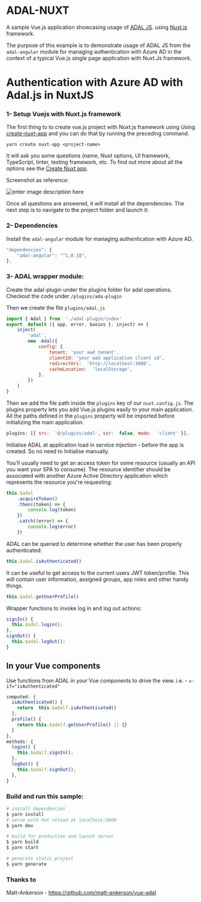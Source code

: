 # ADAL-NUXT

A sample Vue.js application showcasing usage of [ADAL JS](https://github.com/AzureAD/azure-activedirectory-library-for-js). using [Nuxt.js](https://nuxtjs.org/) framework.

The purpose of this example is to demonstrate usage of ADAL JS from the `adal-angular` module for managing authentication with Azure AD in the context of a typical Vue.js single page application with Nuxt.Js framework.

# Authentication with Azure AD with Adal.js in NuxtJS

### 1- Setup Vuejs with Nuxt.js framework

The first thing to to create vue.js project with Nuxt.js framework using Using [create-nuxt-app](https://nuxtjs.org/docs/2.x/get-started/installation) and you can do that by running the preceding command.

```
yarn create nuxt-app <project-name>
```

It will ask you some questions (name, Nuxt options, UI framework, TypeScript, linter, testing framework, etc. To find out more about all the options see the [Create Nuxt app](https://github.com/nuxt/create-nuxt-app/blob/master/README.md).

Screenshot as reference:

![enter image description here](https://github.com/hakim-ali/adal-nuxt-portal/nuxt-project-settings.png)

Once all questions are answered, it will install all the dependencies. The next step is to navigate to the project folder and launch it:

### 2- Dependencies

Install the `adal-angular` module for managing authentication with Azure AD.

```JavaScript
"dependencies": {
    "adal-angular": "^1.0.18",
},
```

### 3- ADAL wrapper module:

Create the adal-plugin under the plugins folder for adal operations. Checkout the code under `/plugins/ada-plugin`

Then we create the file `plugins/adal.js`

```JavaScript
import { Adal } from  './adal-plugin/index'
export  default ({ app, error, $axios }, inject) => {
	inject(
		'adal',
		new  Adal({
			config: {
				tenant: 'your aad tenant',
				clientId: 'your aad application client id',
  				redirectUri:  'http://localhost:3000',
				cacheLocation:  'localStorage',
			},
		})
	)
}
```

Then we add the file path inside the `plugins` key of our `nuxt.config.js`. The plugins property lets you add Vue.js plugins easily to your main application. All the paths defined in the `plugins` property will be imported before initializing the main application.

```JavaScript
plugins: [{ src:  '@/plugins/adal', ssr:  false, mode:  'client' }],
```

Initialise ADAL at application load in service injection - before the app is created. So no need to Initialise manually.

You'll usually need to get an access token for some resource (usually an API you want your SPA to consume). The resource identifier should be associated with another Azure Active Directory application which represents the resource you're requesting:

```JavaScript
this.$adal
	.acquireToken()
	.then((token) => {
		console.log(token)
	})
	.catch((error) => {
		console.log(error)
	})
```

ADAL can be queried to determine whether the user has been properly authenticated:

```JavaScript
this.$adal.isAuthenticated()
```

It can be useful to get access to the current users JWT token/profile. This will contain user information, assigned groups, app roles and other handy things.

```JavaScript
this.$adal.getUserProfile()
```

Wrapper functions to invoke log in and log out actions:

```JavaScript
signIn() {
  this.$adal.login();
},
signOut() {
  this.$adal.logOut();
}
```

## In your Vue components

Use functions from ADAL in your Vue components to drive the view. i.e. - `v-if="isAuthenticated"`

```JavaScript
computed: {
  isAuthenticated() {
	return  this.$adal?.isAuthenticated()
  },
  profile() {
	return this.$adal?.getUserProfile() || {}
  }
},
methods: {
  login() {
    this.$adal?.signIn();
  },
  logOut() {
    this.$adal?.signOut();
  },
}
```

### Build and run this sample:

```bash
# install dependencies
$ yarn install
# serve with hot reload at localhost:3000
$ yarn dev

# build for production and launch server
$ yarn build
$ yarn start

# generate static project
$ yarn generate
```

### Thanks to

Matt-Ankerson - https://github.com/matt-ankerson/vue-adal
